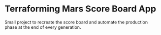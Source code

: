 # Terraforming Mars Score Board App

Small project to recreate the score board and automate the production phase at the end of every generation.